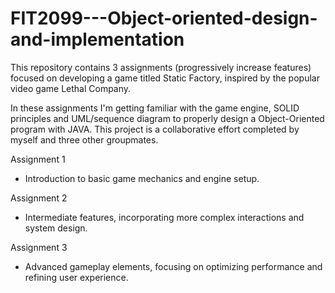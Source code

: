 # FIT2099---Object-oriented-design-and-implementation

This repository contains 3 assignments (progressively increase features) focused on developing a game titled Static Factory, inspired by the popular video game Lethal Company.
 
In these assignments I'm getting familiar with the game engine, SOLID principles and UML/sequence diagram to properly design a Object-Oriented program with JAVA. This project is a collaborative effort completed by myself and three other groupmates.

Assignment 1
- Introduction to basic game mechanics and engine setup.
  
Assignment 2
- Intermediate features, incorporating more complex interactions and system design.
  
Assignment 3
- Advanced gameplay elements, focusing on optimizing performance and refining user experience.
